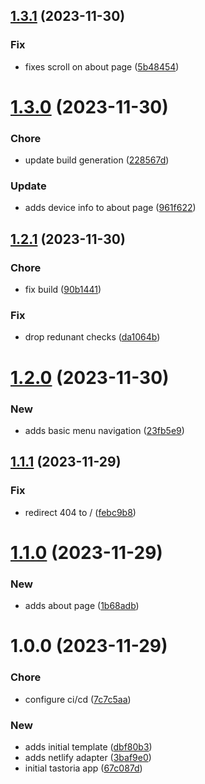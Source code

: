 ## [1.3.1](https://github.com/pustovitDmytro/tastoria/compare/v1.3.0...v1.3.1) (2023-11-30)


### Fix

* fixes scroll on about page ([5b48454](https://github.com/pustovitDmytro/tastoria/commit/5b484544939f6bd517a2af299d613415be42cd2b))

# [1.3.0](https://github.com/pustovitDmytro/tastoria/compare/v1.2.1...v1.3.0) (2023-11-30)


### Chore

* update build generation ([228567d](https://github.com/pustovitDmytro/tastoria/commit/228567d9f32bc3066fe45e595b736064a2aa2a11))

### Update

* adds device info to about page ([961f622](https://github.com/pustovitDmytro/tastoria/commit/961f6229a20d8686bfc77a77345840b28681bcb0))

## [1.2.1](https://github.com/pustovitDmytro/tastoria/compare/v1.2.0...v1.2.1) (2023-11-30)


### Chore

* fix build ([90b1441](https://github.com/pustovitDmytro/tastoria/commit/90b14411c2636d408a5a0caccbe0ad6dbc9083cf))

### Fix

* drop redunant checks ([da1064b](https://github.com/pustovitDmytro/tastoria/commit/da1064b4848994208aab119ec121ad7d721ee15e))

# [1.2.0](https://github.com/pustovitDmytro/tastoria/compare/v1.1.1...v1.2.0) (2023-11-30)


### New

* adds basic menu navigation ([23fb5e9](https://github.com/pustovitDmytro/tastoria/commit/23fb5e99fa95711e65ae0cfb1ea354b12e30d0f2))

## [1.1.1](https://github.com/pustovitDmytro/tastoria/compare/v1.1.0...v1.1.1) (2023-11-29)


### Fix

* redirect 404 to / ([febc9b8](https://github.com/pustovitDmytro/tastoria/commit/febc9b893bc4be07b33b6d105fba2db38812822d))

# [1.1.0](https://github.com/pustovitDmytro/tastoria/compare/v1.0.0...v1.1.0) (2023-11-29)


### New

* adds about page ([1b68adb](https://github.com/pustovitDmytro/tastoria/commit/1b68adb5b5d46133b07d0c4372b05629487ce3c4))

# 1.0.0 (2023-11-29)


### Chore

* configure ci/cd ([7c7c5aa](https://github.com/pustovitDmytro/tastoria/commit/7c7c5aa13f1c254518a3a6f8ca85f69e64474132))

### New

* adds initial template ([dbf80b3](https://github.com/pustovitDmytro/tastoria/commit/dbf80b3f8cc5cefe3854c5a7b8ec20d5a2425061))
* adds netlify adapter ([3baf9e0](https://github.com/pustovitDmytro/tastoria/commit/3baf9e06c8245bd72e3b4b6a715e634cd29be124))
* initial tastoria app ([67c087d](https://github.com/pustovitDmytro/tastoria/commit/67c087da81c4c0e0d6aacd028566ef8c83da34fc))

